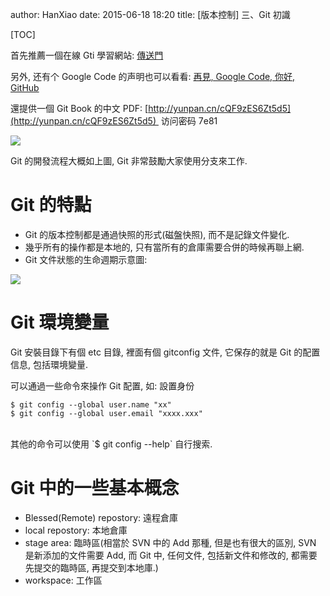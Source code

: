 author: HanXiao
date: 2015-06-18 18:20
title: [版本控制] 三、Git 初識

[TOC]

首先推薦一個在線 Gti 學習網站: [傳送門](http://www.liaoxuefeng.com/wiki/0013739516305929606dd18361248578c67b8067c8c017b000)

另外, 还有个 Google Code 的声明也可以看看: [再見, Google Code, 你好, GitHub](http://www.infoq.com/cn/news/2015/03/goodbye-google-code-hello-github)

還提供一個 Git Book 的中文 PDF: [http://yunpan.cn/cQF9zES6Zt5d5](http://yunpan.cn/cQF9zES6Zt5d5)  访问密码 7e81

![](http://i59.tinypic.com/2hd0d40.jpg)

Git 的開發流程大概如上圖, Git 非常鼓勵大家使用分支來工作.

# Git 的特點

- Git 的版本控制都是通過快照的形式(磁盤快照), 而不是記錄文件變化.
- 幾乎所有的操作都是本地的, 只有當所有的倉庫需要合併的時候再聯上網.
- Git 文件狀態的生命週期示意圖:

![](http://i59.tinypic.com/21c5hsj.jpg)

# Git 環境變量
Git 安裝目錄下有個 etc 目錄, 裡面有個 gitconfig 文件, 它保存的就是 Git 的配置信息, 包括環境變量.

可以通過一些命令來操作 Git 配置, 如: 設置身份

```
$ git config --global user.name "xx"
$ git config --global user.email "xxxx.xxx"
```
<br>
其他的命令可以使用 `$ git config --help` 自行搜索.

# Git 中的一些基本概念
- Blessed(Remote) repostory: 遠程倉庫
- local repostory: 本地倉庫
- stage area: 臨時區(相當於 SVN 中的 Add 那種, 但是也有很大的區別, SVN 是新添加的文件需要 Add, 而 Git 中, 任何文件, 包括新文件和修改的, 都需要先提交的臨時區, 再提交到本地庫.)
- workspace: 工作區
